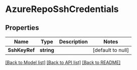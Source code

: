 # AzureRepoSshCredentials

## Properties
Name | Type | Description | Notes
------------ | ------------- | ------------- | -------------
**SshKeyRef** | **string** |  | [default to null]

[[Back to Model list]](../README.md#documentation-for-models) [[Back to API list]](../README.md#documentation-for-api-endpoints) [[Back to README]](../README.md)

